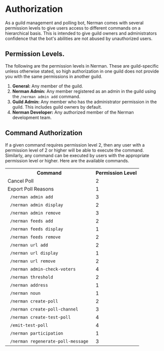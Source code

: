 # Authorization

As a guild management and polling bot, Nerman comes with several permission levels to give users access to different commands on a hierarchical basis. This is intended to give guild owners and administrators confidence that the bot's abilities are not abused by unauthorized users.

## Permission Levels.

The following are the permission levels in Nerman. These are guild-specific unless otherwise stated, so high authorization in one guild does not provide you with the same permissions in another guild.

1. **General:** Any member of the guild.
2. **Nerman Admin:** Any member registered as an admin in the guild using the `/nerman admin add` command.
3. **Guild Admin:** Any member who has the administrator permission in the guild. This includes guild owners by default.
4. **Nerman Developer:** Any authorized member of the Nerman development team.

## Command Authorization

If a given command requires permission level 2, then any user with a permission level of 2 or higher will be able to execute the command. Similarly, any command can be executed by users with the appropriate permission level or higher. Here are the available commands.

<table>
	<tr>
		<th> Command </th>
		<th> Permission Level </th>
	</tr>
	<tr>
		<td> Cancel Poll </td>
		<td> 2 </td>
	</tr>
	<tr>
		<td> Export Poll Reasons </td>
		<td> 1 </td>
	</tr>
	<tr>
		<td> <code> /nerman admin add </code> </td>
		<td> 3 </td>
	</tr>
	<tr>
		<td> <code> /nerman admin display </code> </td>
		<td> 2 </td>
	</tr>
	<tr>
		<td> <code> /nerman admin remove </code> </td>
		<td> 3 </td>
	</tr>
	<tr>
		<td> <code> /nerman feeds add </code> </td>
		<td> 2 </td>
	</tr>
	<tr>
		<td> <code> /nerman feeds display </code> </td>
		<td> 1 </td>
	</tr>
	<tr>
		<td> <code> /nerman feeds remove </code> </td>
		<td> 2 </td>
	</tr>
	<tr>
		<td> <code> /nerman url add </code> </td>
		<td> 2 </td>
	</tr>
	<tr>
		<td> <code> /nerman url display </code> </td>
		<td> 1 </td>
	</tr>
	<tr>
		<td> <code> /nerman url remove </code> </td>
		<td> 2 </td>
	</tr>
	<tr>
		<td> <code> /nerman admin-check-voters </code> </td>
		<td> 4 </td>
	</tr>
	<tr>
		<td> <code> /nerman threshold </code> </td>
		<td> 2 </td>
	</tr>
	<tr>
		<td> <code> /nerman address </code> </td>
		<td> 1 </td>
	</tr>
	<tr>
		<td> <code> /nerman noun </code> </td>
		<td> 1 </td>
	</tr>
	<tr>
		<td> <code> /nerman create-poll </code> </td>
		<td> 2 </td>
	</tr>
	<tr>
		<td> <code> /nerman create-poll-channel </code> </td>
		<td> 3 </td>
	</tr>
	<tr>
		<td> <code> /nerman create-test-poll </code> </td>
		<td> 4 </td>
	</tr>
	<tr>
		<td> <code> /emit-test-poll </code> </td>
		<td> 4 </td>
	</tr>
	<tr>
		<td> <code> /nerman participation </code> </td>
		<td> 1 </td>
	</tr>
	<tr>
		<td> <code> /nerman regenerate-poll-message </code> </td>
		<td> 3 </td>
	</tr>

</table>
